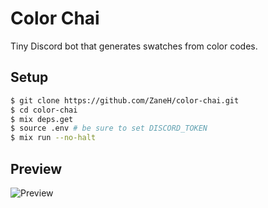 # Color Chai

Tiny Discord bot that generates swatches from color codes.

## Setup

```bash
$ git clone https://github.com/ZaneH/color-chai.git
$ cd color-chai
$ mix deps.get
$ source .env # be sure to set DISCORD_TOKEN
$ mix run --no-halt
```

## Preview

![Preview](https://i.imgur.com/MAyUIAW.png)